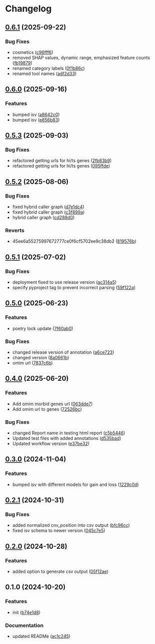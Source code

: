 # Changelog

## [0.6.1](https://github.com/geneton-ltd/genovisio_reporting/compare/v0.6.0...v0.6.1) (2025-09-22)


### Bug Fixes

* cosmetics ([c96fff6](https://github.com/geneton-ltd/genovisio_reporting/commit/c96fff694ecfc983ac5e17bad4a3043e78746cb3))
* removed SHAP values, dynamic range, emphasized feature counts ([fb19879](https://github.com/geneton-ltd/genovisio_reporting/commit/fb19879cc663b9b83771ca294e5f57d5d1dfb692))
* renamed category labels ([0f1b86c](https://github.com/geneton-ltd/genovisio_reporting/commit/0f1b86c867df53eb23b4b878f60e83dc75329b36))
* renamed tool names ([adf2d33](https://github.com/geneton-ltd/genovisio_reporting/commit/adf2d334abcd97c8c4bbe0b3e870f9ed5917df1b))

## [0.6.0](https://github.com/geneton-ltd/genovisio_reporting/compare/v0.5.3...v0.6.0) (2025-09-16)


### Features

* bumped isv ([a8642c0](https://github.com/geneton-ltd/genovisio_reporting/commit/a8642c062df0af3d64519f73cb85b5660f905ed3))
* bumped isv ([e856b83](https://github.com/geneton-ltd/genovisio_reporting/commit/e856b83cbc463923f621c40865e7a9fb1d9ef793))

## [0.5.3](https://github.com/geneton-ltd/genovisio_reporting/compare/v0.5.2...v0.5.3) (2025-09-03)


### Bug Fixes

* refactored getting urls for hi/ts genes ([2fb83b9](https://github.com/geneton-ltd/genovisio_reporting/commit/2fb83b9f53a94a6f05dfb29b519a30373f19d528))
* refactored getting urls for hi/ts genes ([095ffde](https://github.com/geneton-ltd/genovisio_reporting/commit/095ffde82763fa314f5c0b584c0aa449072da14d))

## [0.5.2](https://github.com/geneton-ltd/genovisio_reporting/compare/v0.5.1...v0.5.2) (2025-08-06)


### Bug Fixes

* fixed hybrid caller graph ([d7e1dc4](https://github.com/geneton-ltd/genovisio_reporting/commit/d7e1dc4e3177db9e3952d299c26bc5297dcf690a))
* fixed hybrid caller graph ([c3f899a](https://github.com/geneton-ltd/genovisio_reporting/commit/c3f899ae1e221c71f982a32c7b017db14221ac6a))
* hybrid caller graph ([cd288d0](https://github.com/geneton-ltd/genovisio_reporting/commit/cd288d09fb85ab844b0f844231116abff1a77073))


### Reverts

* 45ee6a55275997672777ce0f6cf5702ee9c38db2 ([819576b](https://github.com/geneton-ltd/genovisio_reporting/commit/819576bc1ca243f908c34addad7ab004528c92a5))

## [0.5.1](https://github.com/geneton-ltd/genovisio_reporting/compare/v0.5.0...v0.5.1) (2025-07-02)


### Bug Fixes

* deployment fixed to use release version ([ac314a5](https://github.com/geneton-ltd/genovisio_reporting/commit/ac314a51d64ff8129500e0efa699aca9358b2ed4))
* specify pyproject tag to prevent incorrect parsing ([59f122a](https://github.com/geneton-ltd/genovisio_reporting/commit/59f122aeff5a6b0761d74abe3a82891766922cee))

## [0.5.0](https://github.com/geneton-ltd/genovisio_reporting/compare/v0.4.0...v0.5.0) (2025-06-23)


### Features

* poetry lock update ([7f60ab0](https://github.com/geneton-ltd/genovisio_reporting/commit/7f60ab0f275f39666423bae624490f4d608f394b))


### Bug Fixes

* changed release version of annotation ([a6ce723](https://github.com/geneton-ltd/genovisio_reporting/commit/a6ce723a57b7947d8ea3f08903f9580d0dee1312))
* changed version ([8a0661b](https://github.com/geneton-ltd/genovisio_reporting/commit/8a0661bdd0ff2227b5fa56a79557635504ea7d28))
* omim url ([7837c6b](https://github.com/geneton-ltd/genovisio_reporting/commit/7837c6b5e6819ca98a1f6404ee06eb2e8d00e5ef))

## [0.4.0](https://github.com/geneton-ltd/genovisio_reporting/compare/v0.3.0...v0.4.0) (2025-06-20)


### Features

* Add omim morbid genes url ([063dde7](https://github.com/geneton-ltd/genovisio_reporting/commit/063dde75577514ffa9bab0452c36778319fc94c1))
* Add omim url to genes ([72526bc](https://github.com/geneton-ltd/genovisio_reporting/commit/72526bc5df67d8ec2ca0bb32c5357a76ea4f0801))


### Bug Fixes

* changed Report name in testing html report ([c5b5446](https://github.com/geneton-ltd/genovisio_reporting/commit/c5b544678b31e3cb0eb56d289863354533e66d23))
* Updated test files with added annotations ([d535bad](https://github.com/geneton-ltd/genovisio_reporting/commit/d535badcbf1da0b036def9a09c604d77567992a5))
* Updated workflow version ([e37be32](https://github.com/geneton-ltd/genovisio_reporting/commit/e37be32a2b6b6ae40b3962182bac0cf2cec21dda))

## [0.3.0](https://github.com/geneton-ltd/genovisio_reporting/compare/v0.2.1...v0.3.0) (2024-11-04)


### Features

* bumped isv with different models for gain and loss ([1229c0d](https://github.com/geneton-ltd/genovisio_reporting/commit/1229c0d02bba8e802ee063820b69783f0306bb32))

## [0.2.1](https://github.com/geneton-ltd/genovisio_reporting/compare/v0.2.0...v0.2.1) (2024-10-31)


### Bug Fixes

* added normalized cnv_position into csv output ([bfc96cc](https://github.com/geneton-ltd/genovisio_reporting/commit/bfc96cc6452c55c0c69a647b0a2e3597a07a7828))
* fixed isv schema to newer version ([045c7e5](https://github.com/geneton-ltd/genovisio_reporting/commit/045c7e52b6332ddfb9bc46e5d8630ec2df0f1721))

## [0.2.0](https://github.com/geneton-ltd/genovisio_reporting/compare/v0.1.0...v0.2.0) (2024-10-28)


### Features

* added option to generate csv output ([05f12ae](https://github.com/geneton-ltd/genovisio_reporting/commit/05f12aed5032dd02753ef3d07b90834753e0f693))

## 0.1.0 (2024-10-20)


### Features

* init ([b74e1d8](https://github.com/geneton-ltd/genovisio_reporting/commit/b74e1d8c72e9727b6a541eeed479d36bb813ed43))


### Documentation

* updated READMe ([ac1c245](https://github.com/geneton-ltd/genovisio_reporting/commit/ac1c2450aca3233bea0249aa4d79653cf9133f3d))
